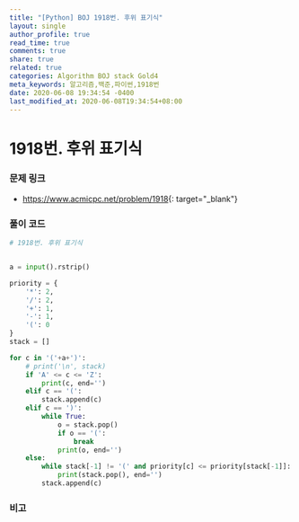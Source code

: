 ```yaml
---
title: "[Python] BOJ 1918번. 후위 표기식"
layout: single
author_profile: true
read_time: true
comments: true
share: true
related: true
categories: Algorithm BOJ stack Gold4
meta_keywords: 알고리즘,백준,파이썬,1918번
date: 2020-06-08 19:34:54 -0400
last_modified_at: 2020-06-08T19:34:54+08:00
---
```


# 1918번. 후위 표기식

### 문제 링크
- <https://www.acmicpc.net/problem/1918>{: target="\_blank"}

### 풀이 코드

```python
# 1918번. 후위 표기식


a = input().rstrip()

priority = {
    '*': 2,
    '/': 2,
    '+': 1,
    '-': 1,
    '(': 0
}
stack = []

for c in '('+a+')':
    # print('\n', stack)
    if 'A' <= c <= 'Z':
        print(c, end='')
    elif c == '(':
        stack.append(c)
    elif c == ')':
        while True:
            o = stack.pop()
            if o == '(':
                break
            print(o, end='')
    else:
        while stack[-1] != '(' and priority[c] <= priority[stack[-1]]:
            print(stack.pop(), end='')
        stack.append(c)
```

### 비고